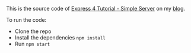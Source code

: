 This is the source code of [Express 4 Tutorial - Simple Server]() on my [blog](danialk.github.io).

To run the code:

* Clone the repo
* Install the dependencies
	``` npm install ```
* Run
	``` npm start ```